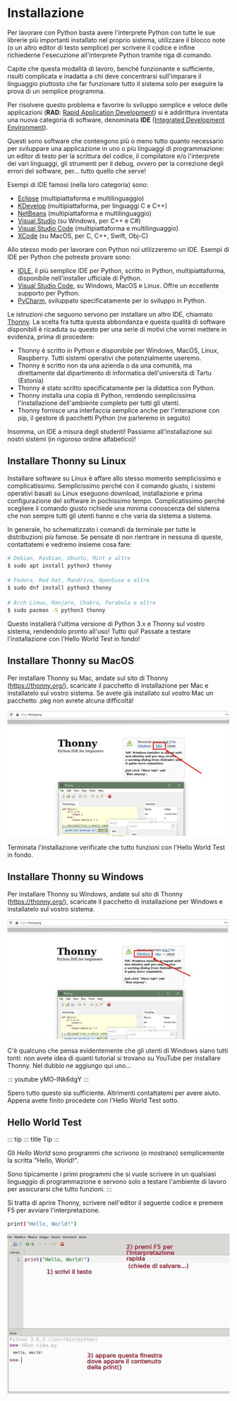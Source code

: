 # Installazione

Per lavorare con Python basta avere l\'interprete Python con tutte le
sue librerie più importanti installato nel proprio sistema, utilizzare
il blocco note (o un altro editor di testo semplice) per scrivere il
codice e infine richiederne l\'esecuzione all\'interprete Python tramite
riga di comando.

Capite che questa modalità di lavoro, benché funzionante e sufficiente,
risulti complicata e inadatta a chi deve concentrarsi sull\'imparare il
linguaggio piuttosto che far funzionare tutto il sistema solo per
eseguire la prova di un semplice programma.

Per risolvere questo problema e favorire lo sviluppo semplice e veloce
delle applicazioni (**RAD**: [Rapid Application
Development](https://it.wikipedia.org/wiki/Rapid_application_development))
si è addirittura inventata una nuova categoria di software, denominata
**IDE** ([Integrated Development
Environment](https://it.wikipedia.org/wiki/Integrated_development_environment)).

Questi sono software che contengono più o meno tutto quanto necessario
per sviluppare una applicazione in uno o più linguaggi di
programmazione: un editor di testo per la scrittura del codice, il
compilatore e/o l\'interprete dei vari linguaggi, gli strumenti per il
debug, ovvero per la correzione degli errori del software, per\... tutto
quello che serve!

Esempi di IDE famosi (nella loro categoria) sono:

-   [Eclipse](https://it.wikipedia.org/wiki/Eclipse_(informatica))
    (multipiattaforma e multilinguaggio)
-   [KDevelop](https://it.wikipedia.org/wiki/KDevelop)
    (multipiattaforma, per linguaggi C e C++)
-   [NetBeans](https://it.wikipedia.org/wiki/NetBeans) (multipiattaforma
    e multilinguaggio)
-   [Visual
    Studio](https://it.wikipedia.org/wiki/Microsoft_Visual_Studio) (su
    Windows, per C++ e C#)
-   [Visual Studio
    Code](https://it.wikipedia.org/wiki/Visual_Studio_Code)
    (multipiattaforma e multilinguaggio)
-   [XCode](https://it.wikipedia.org/wiki/Xcode) (su MacOS, per C, C++,
    Swift, Obj-C)

Allo stesso modo per lavorare con Python noi utilizzeremo un IDE. Esempi
di IDE per Python che potreste provare sono:

-   [IDLE](https://en.wikipedia.org/wiki/IDLE), il più semplice IDE per
    Python, scritto in Python, multipiattaforma, disponibile
    nell\'installer ufficiale di Python.
-   [Visual Studio
    Code](https://it.wikipedia.org/wiki/Visual_Studio_Code), su Windows,
    MacOS e Linux. Offre un eccellente supporto per Python.
-   [PyCharm](https://en.wikipedia.org/wiki/PyCharm), sviluppato
    specificatamente per lo sviluppo in Python.

Le istruzioni che seguono servono per installare un altro IDE, chiamato
[Thonny](https://en.wikipedia.org/wiki/Thonny). La scelta fra tutta
questa abbondanza e questa qualità di software disponibili è ricaduta su
questo per una serie di motivi che vorrei mettere in evidenza, prima di
procedere:

-   Thonny è scritto in Python e disponibile per Windows, MacOS, Linux,
    Raspberry. Tutti sistemi operativi che potenzialmente useremo.
-   Thonny è scritto non da una azienda o da una comunità, ma
    direttamente dal dipartimento di informatica dell\'università di
    Tartu (Estonia)
-   Thonny è stato scritto specificatamente per la didattica con Python.
-   Thonny installa una copia di Python, rendendo semplicissima
    l\'installazione dell\'ambiente completo per tutti gli utenti.
-   Thonny fornisce una interfaccia semplice anche per l\'interazione
    con pip, il gestore di pacchetti Python (ne parleremo in seguito)

Insomma, un IDE a misura degli studenti! Passiamo all\'installazione sui
nostri sistemi (in rigoroso ordine alfabetico)!

## Installare Thonny su Linux

Installare software su Linux è affare allo stesso momento semplicissimo
e complicatissimo. Semplicissimo perché con il comando giusto, i sistemi
operativi basati su Linux eseguono download, installazione e prima
configurazione del software in pochissimo tempo. Complicatissimo perché
scegliere il comando giusto richiede una minima conoscenza del sistema
che non sempre tutti gli utenti hanno e che varia da sistema a sistema.

In generale, ho schematizzato i comandi da terminale per tutte le
distribuzioni più famose. Se pensate di non rientrare in nessuna di
queste, contattatemi e vedremo insieme cosa fare:

``` bash
# Debian, Rasbian, Ubuntu, Mint e altre
$ sudo apt install python3 thonny

# Fedora, Red Hat, Mandriva, OpenSuse e altre
$ sudo dnf install python3 thonny

# Arch Linux, Manjaro, Chakra, Parabola e altre
$ sudo pacman -S python3 thonny
```

Questo installerà l\'ultima versione di Python 3.x e Thonny sul vostro
sistema, rendendolo pronto all\'uso! Tutto qui! Passate a testare
l\'installazione con l\'Hello World Test in fondo!

## Installare Thonny su MacOS

Per installare Thonny su Mac, andate sul sito di Thonny
(<https://thonny.org/>), scaricate il pacchetto di installazione per Mac
e installatelo sul vostro sistema. Se avete già installato sul vostro
Mac un pacchetto .pkg non avrete alcuna difficoltà!

![image](images/ThonnyMac.jpg)

Terminata l\'installazione verificate che tutto funzioni con l\'Hello
World Test in fondo.

## Installare Thonny su Windows

Per installare Thonny su Windows, andate sul sito di Thonny
(<https://thonny.org/>), scaricate il pacchetto di installazione per
Windows e installatelo sul vostro sistema.

![image](images/ThonnyWin.jpg)

C\'è qualcuno che pensa evidentemente che gli utenti di Windows siano
tutti tonti: non avete idea di quanti tutorial si trovano su YouTube per
installare Thonny. Nel dubbio ne aggiungo qui uno\...

::: youtube
yMO-lNk6dgY
:::

Spero tutto questo sia sufficiente. Altrimenti contattatemi per avere
aiuto. Appena avete finito procedete con l\'Hello World Test sotto.

## Hello World Test

::: tip
::: title
Tip
:::

Gli *Hello World* sono programmi che scrivono (o mostrano) semplicemente
la scritta \"Hello, World!\".

Sono tipicamente i primi programmi che si vuole scrivere in un qualsiasi
linguaggio di programmazione e servono solo a testare l\'ambiente di
lavoro per assicurarsi che tutto funzioni.
:::

Si tratta di aprire Thonny, scrivere nell\'editor il seguente codice e
premere F5 per avviare l\'interpretazione.

``` bash
print("Hello, World!")
```

![image](images/HelloWorldThonny.jpg)
